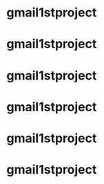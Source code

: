 # gmail1stproject
# gmail1stproject
# gmail1stproject
# gmail1stproject
# gmail1stproject
# gmail1stproject
